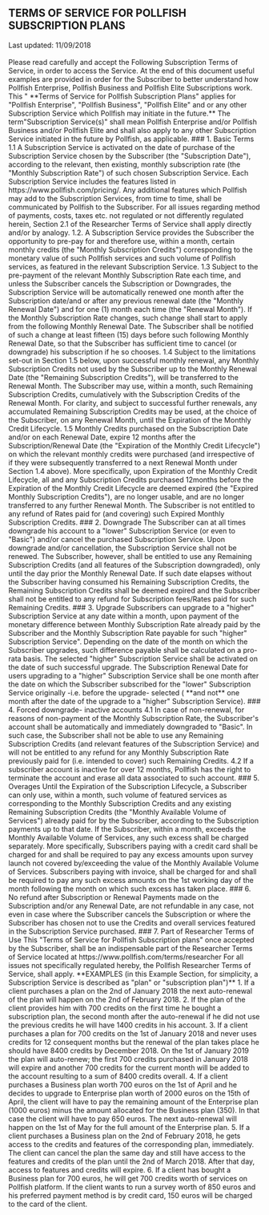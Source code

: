 <div id="templateRightMenu">
<h2 class="static-page-title">TERMS OF SERVICE FOR POLLFISH SUBSCRIPTION PLANS</h2>
<div class="updatedOn">Last updated: 11/09/2018</div>
<br />
Please read carefully and accept the Following Subscription Terms of Service, in order to access the Service. At the end of this document useful examples are provided in order for the Subscriber to better understand how Pollfish Enterprise, Pollfish Business and Pollfish Elite Subscriptions work.
This &quot; **Terms of Service for Pollfish Subscription Plans&quot; applies for &quot;Pollfish Enterprise&quot;, &quot;Pollfish Business&quot;, &quot;Pollfish Elite&quot; and or any other Subscription Service which Pollfish may initiate in the future.** The term&quot;Subscription Service(s)&quot; shall mean Pollfish Enterprise and/or Pollfish Business and/or Pollfish Elite and shall also apply to any other Subscription Service initiated in the future by Pollfish, as applicable.
### 1. Basic Terms
1.1 A Subscription Service is activated on the date of purchase of the Subscription Service chosen by the Subscriber (the &quot;Subscription Date&quot;), according to the relevant, then existing, monthly subscription rate (the &quot;Monthly Subscription Rate&quot;) of such chosen Subscription Service. Each Subscription Service includes the features listed in https://www.pollfish.com/pricing/. Any additional features which Pollfish may add to the Subscription Services, from time to time, shall be communicated by Pollfish to the Subscriber. For all issues regarding method of payments, costs, taxes etc. not regulated or not differently regulated herein, Section 2.1 of the Researcher Terms of Service shall apply directly and/or by analogy.
1.2. A Subscription Service provides the Subscriber the opportunity to pre-pay for and therefore use, within a month, certain monthly credits (the &quot;Monthly Subscription Credits&quot;) corresponding to the monetary value of such Pollfish services and such volume of Pollfish services, as featured in the relevant Subscription Service.
1.3 Subject to the pre-payment of the relevant Monthly Subscription Rate each time, and unless the Subscriber cancels the Subscription or Downgrades, the Subscription Service will be automatically renewed one month after the Subscription date/and or after any previous renewal date (the &quot;Monthly Renewal Date&quot;) and for one (1) month each time (the &quot;Renewal Month&quot;). If the Monthly Subscription Rate changes, such change shall start to apply from the following Monthly Renewal Date. The Subscriber shall be notified of such a change at least fifteen (15) days before such following Monthly Renewal Date, so that the Subscriber has sufficient time to cancel (or downgrade) his subscription if he so chooses.
1.4 Subject to the limitations set-out in Section 1.5 below, upon successful monthly renewal, any Monthly Subscription Credits not used by the Subscriber up to the Monthly Renewal Date (the &quot;Remaining Subscription Credits&quot;), will be transferred to the Renewal Month. The Subscriber may use, within a month, such Remaining Subscription Credits, cumulatively with the Subscription Credits of the Renewal Month. For clarity, and subject to successful further renewals, any accumulated Remaining Subscription Credits may be used, at the choice of the Subscriber, on any Renewal Month, until the Expiration of the Monthly Credit Lifecycle.
1.5 Monthly Credits purchased on the Subscription Date and/or on each Renewal Date, expire 12 months after the Subscription/Renewal Date (the &quot;Expiration of the Monthly Credit Lifecycle&quot;) on which the relevant monthly credits were purchased (and irrespective of if they were subsequently transferred to a next Renewal Month under Section 1.4 above). More specifically, upon Expiration of the Monthly Credit Lifecycle, all and any Subscription Credits purchased 12months before the Expiration of the Monthly Credit Lifecycle are deemed expired (the &quot;Expired Monthly Subscription Credits&quot;), are no longer usable, and are no longer transferred to any further Renewal Month. The Subscriber is not entitled to any refund of Rates paid for (and covering) such Expired Monthly Subscription Credits.
### 2. Downgrade
 The Subscriber can at all times downgrade his account to a &quot;lower&quot; Subscription Service (or even to &quot;Basic&quot;) and/or cancel the purchased Subscription Service. Upon downgrade and/or cancellation, the Subscription Service shall not be renewed. The Subscriber, however, shall be entitled to use any Remaining Subscription Credits (and all features of the Subscription downgraded), only until the day prior the Monthly Renewal Date. If such date elapses without the Subscriber having consumed his Remaining Subscription Credits, the Remaining Subscription Credits shall be deemed expired and the Subscriber shall not be entitled to any refund for Subscription fees/Rates paid for such Remaining Credits.
### 3. Upgrade
Subscribers can upgrade to a &quot;higher&quot; Subscription Service at any date within a month, upon payment of the monetary difference between Monthly Subscription Rate already paid by the Subscriber and the Monthly Subscription Rate payable for such &quot;higher&quot; Subscription Service&quot;. Depending on the date of the month on which the Subscriber upgrades, such difference payable shall be calculated on a pro-rata basis. The selected &quot;higher&quot; Subscription Service shall be activated on the date of such successful upgrade. The Subscription Renewal Date for users upgrading to a &quot;higher&quot; Subscription Service shall be one month after the date on which the Subscriber subscribed for the &quot;lower&quot; Subscription Service originally -i.e. before the upgrade- selected ( **and not** one month after the date of the upgrade to a &quot;higher&quot; Subscription Service).
### 4. Forced downgrade- inactive accounts
4.1 In case of non-renewal, for reasons of non-payment of the Monthly Subscription Rate, the Subscriber&#39;s account shall be automatically and immediately downgraded to &quot;Basic&quot;. In such case, the Subscriber shall not be able to use any Remaining Subscription Credits (and relevant features of the Subscription Service) and will not be entitled to any refund for any Monthly Subscription Rate previously paid for (i.e. intended to cover) such Remaining Credits.
4.2 If a subscriber account is inactive for over 12 months, Pollfish has the right to terminate the account and erase all data associated to such account.
### 5. Overages
Until the Expiration of the Subscription Lifecycle, a Subscriber can only use, within a month, such volume of featured services as corresponding to the Monthly Subscription Credits and any existing Remaining Subscription Credits (the &quot;Monthly Available Volume of Services&quot;) already paid for by the Subscriber, according to the Subscription payments up to that date. If the Subscriber, within a month, exceeds the Monthly Available Volume of Services, any such excess shall be charged separately. More specifically, Subscribers paying with a credit card shall be charged for and shall be required to pay any excess amounts upon survey launch not covered by/exceeding the value of the Monthly Available Volume of Services. Subscribers paying with invoice, shall be charged for and shall be required to pay any such excess amounts on the 1st working day of the month following the month on which such excess has taken place.
### 6. No refund after Subscription or Renewal
Payments made on the Subscription and/or any Renewal Date, are not refundable in any case, not even in case where the Subscriber cancels the Subscription or where the Subscriber has chosen not to use the Credits and overall services featured in the Subscription Service purchased.
### 7. Part of Researcher Terms of Use
This &quot;Terms of Service for Pollfish Subscription plans&quot; once accepted by the Subscriber, shall be an indispensable part of the Researcher Terms of Service located at https://www.pollfish.com/terms/researcher For all issues not specifically regulated hereby, the Pollfish Researcher Terms of Service, shall apply.
**EXAMPLES (in this Example Section, for simplicity, a Subscription Service is described as &quot;plan&quot; or &quot;subscription plan&quot;)**
1. If a client purchases a plan on the 2nd of January 2018 the next auto-renewal of the plan will happen on the 2nd of February 2018.
2. If the plan of the client provides him with 700 credits on the first time he bought a subscription plan, the second month after the auto-renewal if he did not use the previous credits he will have 1400 credits in his account.
3. If a client purchases a plan for 700 credits on the 1st of January 2018 and never uses credits for 12 consequent months but the renewal of the plan takes place he should have 8400 credits by December 2018. On the 1st of January 2019 the plan will auto-renew; the first 700 credits purchased in January 2018 will expire and another 700 credits for the current month will be added to the account resulting to a sum of 8400 credits overall.
4. If a client purchases a Business plan worth 700 euros on the 1st of April and he decides to upgrade to Enterprise plan worth of 2000 euros on the 15th of April, the client will have to pay the remaining amount of the Enterprise plan (1000 euros) minus the amount allocated for the Business plan (350).  In that case the client will have to pay 650 euros. The next auto-renewal will happen on the 1st of May for the full amount of the Enterprise plan.
5. If a client purchases a Business plan on the 2nd of February 2018, he gets access to the credits and features of the corresponding plan, immediately. The client can cancel the plan the same day and still have access to the features and credits of the plan until the 2nd of March 2018. After that day, access to features and credits will expire.
6. If a client has bought a Business plan for 700 euros, he will get 700 credits worth of services on Pollfish platform. If the client wants to run a survey worth of 850 euros and his preferred payment method is by credit card, 150 euros will be charged to the card of the client.
</div>
